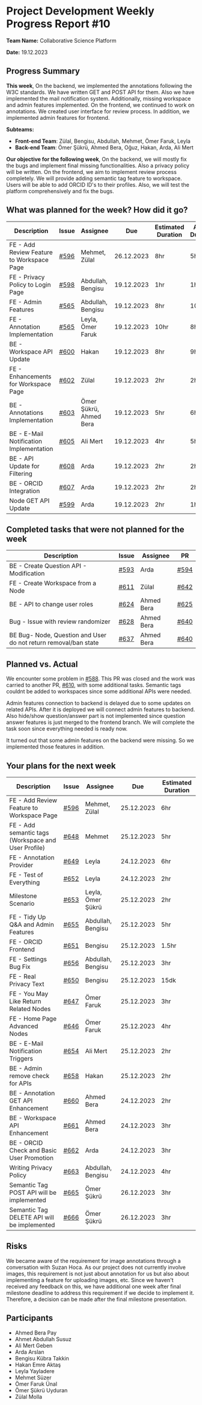 # Project Development Weekly Progress Report #10

**Team Name:** Collaborative Science Platform

**Date:** 19.12.2023

## Progress Summary

**This week**,
On the backend, we implemented the annotations following the W3C standards. We have written GET and POST API for them. Also we have implemented the mail notification system. Additionally, missing workspace and admin features implemented. On the frontend, we continued to work on annotations. We created user interface for review process. In addition, we implemented admin features for frontend.

**Subteams:**

- **Front-end Team**: Zülal, Bengisu, Abdullah, Mehmet, Ömer Faruk, Leyla
- **Back-end Team**: Ömer Şükrü, Ahmed Bera, Oğuz, Hakan, Arda, Ali Mert

**Our objective for the following week**,
On the backend, we will mostly fix the bugs and implement final missing functionalities. Also a privacy policy will be written.
On the frontend, we aim to implement review process completely. We will provide adding semantic tag feature to workspace. Users will be able to add ORCID ID's to their profiles. Also, we will test the platform comprehensively and fix the bugs.

## What was planned for the week? How did it go?

| Description                               | Issue                                                           | Assignee               | Due        | Estimated Duration | Actual Duration | PR                                                                                                                                                                                          |
| ----------------------------------------- | --------------------------------------------------------------- | ---------------------- | ---------- | ------------------ | --------------- | ------------------------------------------------------------------------------------------------------------------------------------------------------------------------------------------- |
| FE - Add Review Feature to Workspace Page | [#596](https://github.com/bounswe/bounswe2023group9/issues/596) | Mehmet, Zülal          | 26.12.2023 | 8hr                | 5hr             | [#644](https://github.com/bounswe/bounswe2023group9/issues/644)                                                                                                                             |
| FE - Privacy Policy to Login Page         | [#598](https://github.com/bounswe/bounswe2023group9/issues/598) | Abdullah, Bengisu      | 19.12.2023 | 1hr                | 1hr             | [#618](https://github.com/bounswe/bounswe2023group9/pull/618)                                                                                                                               |
| FE - Admin Features                       | [#565](https://github.com/bounswe/bounswe2023group9/issues/565) | Abdullah, Bengisu      | 19.12.2023 | 8hr                | 10hr            | [#629](https://github.com/bounswe/bounswe2023group9/pull/629)                                                                                                                               |
| FE - Annotation Implementation            | [#565](https://github.com/bounswe/bounswe2023group9/issues/565) | Leyla, Ömer Faruk      | 19.12.2023 | 10hr               | 8hr             | [#634](https://github.com/bounswe/bounswe2023group9/pull/634)                                                                                                                               |
| BE - Workspace API Update                 | [#600](https://github.com/bounswe/bounswe2023group9/issues/600) | Hakan                  | 19.12.2023 | 8hr                | 9hr             | [#621](https://github.com/bounswe/bounswe2023group9/pull/621), [#631](https://github.com/bounswe/bounswe2023group9/pull/631), [#657](https://github.com/bounswe/bounswe2023group9/pull/657) |
| FE - Enhancements for Workspace Page      | [#602](https://github.com/bounswe/bounswe2023group9/issues/602) | Zülal                  | 19.12.2023 | 2hr                | 2hr             | [#643](https://github.com/bounswe/bounswe2023group9/issues/643)                                                                                                                             |
| BE - Annotations Implementation           | [#603](https://github.com/bounswe/bounswe2023group9/issues/603) | Ömer Şükrü, Ahmed Bera | 19.12.2023 | 5hr                | 6hr             | [#639](https://github.com/bounswe/bounswe2023group9/pull/639), [#636](https://github.com/bounswe/bounswe2023group9/pull/636), [#616](https://github.com/bounswe/bounswe2023group9/pull/616) |
| BE - E-Mail Notification Implementation   | [#605](https://github.com/bounswe/bounswe2023group9/issues/605) | Ali Mert               | 19.12.2023 | 4hr                | 5hr             | [#623](https://github.com/bounswe/bounswe2023group9/pull/623)                                                                                                                               |
| BE - API Update for Filtering             | [#608](https://github.com/bounswe/bounswe2023group9/issues/608) | Arda                   | 19.12.2023 | 2hr                | 2hr             | [#627](https://github.com/bounswe/bounswe2023group9/pull/627)                                                                                                                               |
| BE - ORCID Integration                    | [#607](https://github.com/bounswe/bounswe2023group9/issues/607) | Arda                   | 19.12.2023 | 2hr                | 2hr             | [#626](https://github.com/bounswe/bounswe2023group9/pull/626)                                                                                                                               |
| Node GET API Update                       | [#599](https://github.com/bounswe/bounswe2023group9/issues/599) | Arda                   | 19.12.2023 | 2hr                | 1hr             | [#617](https://github.com/bounswe/bounswe2023group9/pull/617)                                                                                                                               |

## Completed tasks that were not planned for the week

| Description                                                     | Issue                                                           | Assignee   | PR                                                            |
| --------------------------------------------------------------- | --------------------------------------------------------------- | ---------- | ------------------------------------------------------------- |
| BE - Create Question API - Modification                         | [#593](https://github.com/bounswe/bounswe2023group9/issues/593) | Arda       | [#594](https://github.com/bounswe/bounswe2023group9/pull/594) |
| FE - Create Workspace from a Node                               | [#611](https://github.com/bounswe/bounswe2023group9/issues/611) | Zülal      | [#642](https://github.com/bounswe/bounswe2023group9/pull/642) |
| BE - API to change user roles                                   | [#624](https://github.com/bounswe/bounswe2023group9/issues/624) | Ahmed Bera | [#625](https://github.com/bounswe/bounswe2023group9/pull/625) |
| Bug - Issue with review randomizer                              | [#628](https://github.com/bounswe/bounswe2023group9/issues/628) | Ahmed Bera | [#640](https://github.com/bounswe/bounswe2023group9/pull/640) |
| BE Bug- Node, Question and User do not return removal/ban state | [#637](https://github.com/bounswe/bounswe2023group9/issues/637) | Ahmed Bera | [#640](https://github.com/bounswe/bounswe2023group9/pull/640) |

## Planned vs. Actual

We encounter some problem in [#588](https://github.com/bounswe/bounswe2023group9/pull/588). This PR was closed and the work was carried to another PR, [#610](https://github.com/bounswe/bounswe2023group9/pull/610), with some additional tasks. Semantic tags couldnt be added to workspaces since some additional APIs were needed.

Admin features connection to backend is delayed due to some updates on related APIs. After it is deployed we will connect admin features to backend. Also hide/show question/answer part is not implemented since question answer features is just merged to the frontend branch. We will complete the task soon since everything needed is ready now.

It turned out that some admin features on the backend were missing. So we implemented those features in addition.

## Your plans for the next week

| Description                                         | Issue                                                           | Assignee          | Due        | Estimated Duration |
| --------------------------------------------------- | --------------------------------------------------------------- | ----------------- | ---------- | ------------------ |
| FE - Add Review Feature to Workspace Page           | [#596](https://github.com/bounswe/bounswe2023group9/issues/596) | Mehmet, Zülal     | 25.12.2023 | 6hr                |
| FE - Add semantic tags (Workspace and User Profile) | [#648](https://github.com/bounswe/bounswe2023group9/issues/648) | Mehmet            | 25.12.2023 | 5hr                |
| FE - Annotation Provider                            | [#649](https://github.com/bounswe/bounswe2023group9/issues/649) | Leyla             | 24.12.2023 | 6hr                |
| FE - Test of Everything                             | [#652](https://github.com/bounswe/bounswe2023group9/issues/652) | Leyla             | 24.12.2023 | 2hr                |
| Milestone Scenario                                  | [#653](https://github.com/bounswe/bounswe2023group9/issues/653) | Leyla, Ömer Şükrü | 25.12.2023 | 2hr                |
| FE - Tidy Up Q&A and Admin Features                 | [#655](https://github.com/bounswe/bounswe2023group9/issues/655) | Abdullah, Bengisu | 25.12.2023 | 5hr                |
| FE - ORCID Frontend                                 | [#651](https://github.com/bounswe/bounswe2023group9/issues/651) | Bengisu           | 25.12.2023 | 1.5hr              |
| FE - Settings Bug Fix                               | [#656](https://github.com/bounswe/bounswe2023group9/issues/656) | Abdullah, Bengisu | 25.12.2023 | 3hr                |
| FE - Real Privacy Text                              | [#650](https://github.com/bounswe/bounswe2023group9/issues/650) | Bengisu           | 25.12.2023 | 15dk               |
| FE - You May Like Return Related Nodes              | [#647](https://github.com/bounswe/bounswe2023group9/issues/647) | Ömer Faruk        | 25.12.2023 | 3hr                |
| FE - Home Page Advanced Nodes                       | [#646](https://github.com/bounswe/bounswe2023group9/issues/646) | Ömer Faruk        | 25.12.2023 | 4hr                |
| BE - E-Mail Notification Triggers                   | [#654](https://github.com/bounswe/bounswe2023group9/issues/654) | Ali Mert          | 25.12.2023 | 2hr                |
| BE - Admin remove check for APIs                    | [#658](https://github.com/bounswe/bounswe2023group9/issues/658) | Hakan             | 25.12.2023 | 2hr                |
| BE - Annotation GET API Enhancement                 | [#660](https://github.com/bounswe/bounswe2023group9/issues/660) | Ahmed Bera        | 24.12.2023 | 2hr                |
| BE - Workspace API Enhancement                      | [#661](https://github.com/bounswe/bounswe2023group9/issues/661) | Ahmed Bera        | 24.12.2023 | 3hr                |
| BE - ORCID Check and Basic User Promotion           | [#662](https://github.com/bounswe/bounswe2023group9/issues/662) | Arda              | 24.12.2023 | 3hr                |
| Writing Privacy Policy                              | [#663](https://github.com/bounswe/bounswe2023group9/issues/663) | Abdullah, Bengisu | 24.12.2023 | 4hr                |
| Semantic Tag POST API will be implemented           | [#665](https://github.com/bounswe/bounswe2023group9/issues/665) | Ömer Şükrü        | 26.12.2023 | 3hr                |
| Semantic Tag DELETE API will be implemented         | [#666](https://github.com/bounswe/bounswe2023group9/issues/666) | Ömer Şükrü        | 26.12.2023 | 3hr                |

## Risks

We became aware of the requirement for image annotations through a conversation with Suzan Hoca. As our project does not currently involve images, this requirement is not just about annotation for us but also about implementing a feature for uploading images, etc. Since we haven't received any feedback on this, we have additional one week after final milestone deadline to address this requirement if we decide to implement it. Therefore, a decision can be made after the final milestone presentation.

## Participants

- Ahmed Bera Pay
- Ahmet Abdullah Susuz
- Ali Mert Geben
- Arda Arslan
- Bengisu Kübra Takkin
- Hakan Emre Aktaş
- Leyla Yayladere
- Mehmet Süzer
- Ömer Faruk Ünal
- Ömer Şükrü Uyduran
- Zülal Molla
